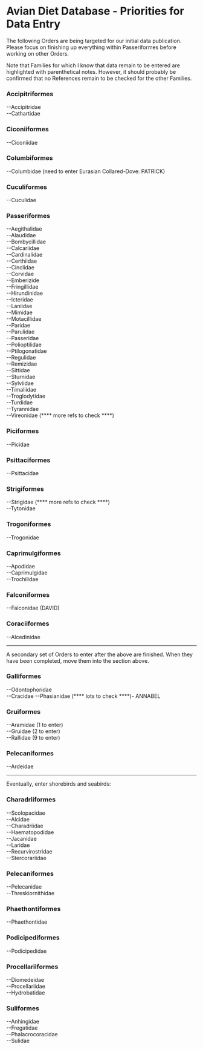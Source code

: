 Avian Diet Database - Priorities for Data Entry
===============================================

The following Orders are being targeted for our initial data publication. Please focus on 
finishing up everything within Passeriformes before working on other Orders.

Note that Families for which I know that data remain to be entered are highlighted with parenthetical notes. However, it should probably be confirmed that no References remain to be checked for the other Families.

### Accipitriformes  
--Accipitridae   
--Cathartidae    

### Ciconiiformes  
--Ciconiidae  

### Columbiformes  
--Columbidae (need to enter Eurasian Collared-Dove: PATRICK)  

### Cuculiformes  
--Cuculidae   

### Passeriformes  
--Aegithalidae  
--Alaudidae  
--Bombycillidae  
--Calcariidae  
--Cardinalidae   
--Certhiidae  
--Cinclidae    
--Corvidae           
--Emberizide             
--Fringillidae          
--Hirundinidae            
--Icteridae           
--Laniidae              
--Mimidae         
--Motacillidae        
--Paridae  
--Parulidae  
--Passeridae            
--Polioptilidae  
--Ptilogonatidae  
--Regulidae  
--Remizidae    
--Sittidae  
--Sturnidae  
--Sylviidae  
--Timaliidae  
--Troglodytidae  
--Turdidae   
--Tyrannidae  
--Vireonidae  (**** more refs to check ****)

### Piciformes  
--Picidae  

### Psittaciformes
--Psittacidae

### Strigiformes
--Strigidae   (**** more refs to check ****)   
--Tytonidae

### Trogoniformes  
--Trogonidae  

### Caprimulgiformes
--Apodidae  
--Caprimulgidae   
--Trochilidae  

### Falconiformes  
--Falconidae (DAVID)   

### Coraciiformes
--Alcedinidae

----------

A secondary set of Orders to enter after the above are finished. When they have been completed, move them into the section above.  
 
### Galliformes  
--Odontophoridae  
--Cracidae
--Phasianidae (**** lots to check ****)- ANNABEL

### Gruiformes  
--Aramidae (1 to enter)  
--Gruidae (2 to enter)  
--Rallidae (9 to enter)  

### Pelecaniformes
--Ardeidae  

---------

Eventually, enter shorebirds and seabirds:  

### Charadriiformes
--Scolopacidae  
--Alcidae  
--Charadriidae  
--Haematopodidae  
--Jacanidae  
--Laridae  
--Recurvirostridae  
--Stercorariidae  

### Pelecaniformes
--Pelecanidae  
--Threskiornithidae  

### Phaethontiformes
--Phaethontidae  

### Podicipediformes
--Podicipedidae  

### Procellariiformes
--Diomedeidae  
--Procellariidae  
--Hydrobatidae  

### Suliformes
--Anhingidae  
--Fregatidae  
--Phalacrocoracidae  
--Sulidae  
